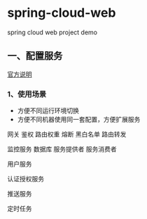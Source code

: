# spring-cloud-web
spring cloud web project demo


## 一、配置服务
[官方说明](https://cloud.spring.io/spring-cloud-config/reference/html/)
### 1、使用场景
- 方便不同运行环境切换
- 方便不同机器使用同一套配置，方便扩展服务
    
    
网关
    鉴权
    路由权重
    熔断
    黑白名单
    路由转发

监控服务
    数据库
    服务提供者
    服务消费者

用户服务

认证授权服务

推送服务



定时任务
